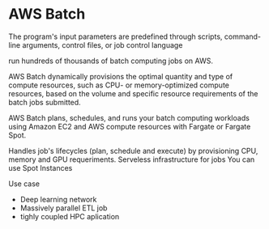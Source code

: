 
# AWS Batch

The program's input parameters are predefined through scripts, command-line arguments, control files, or job control language

run hundreds of thousands of batch computing jobs on AWS. 

AWS Batch dynamically provisions the optimal quantity and type of compute resources, such as CPU- or memory-optimized compute resources, based on the volume and specific resource requirements of the batch jobs submitted.

AWS Batch plans, schedules, and runs your batch computing workloads using Amazon EC2 and AWS compute resources with Fargate or Fargate Spot. 

Handles job's lifecycles (plan, schedule and execute) by provisioning CPU, memory and GPU requeriments.
Serveless infrastructure for jobs
You can use Spot Instances

Use case
- Deep learning network
- Massively parallel ETL job
- tighly coupled HPC aplication